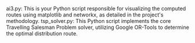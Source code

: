 ai3.py: This is your Python script responsible for visualizing the computed routes using matplotlib and networkx, as detailed in the project's methodology.
tsp_solver.py: This Python script implements the core Travelling Salesman Problem solver, utilizing Google OR-Tools to determine the optimal distribution route.

